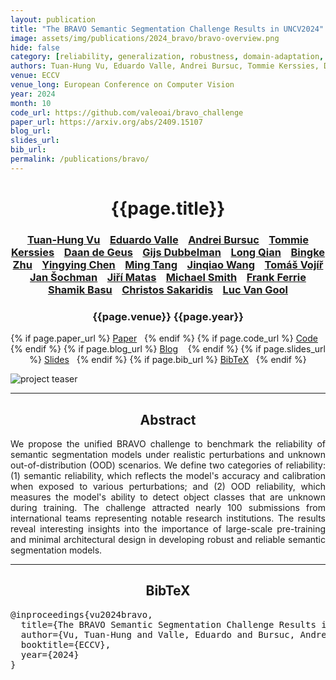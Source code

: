 ```yaml
---
layout: publication
title: "The BRAVO Semantic Segmentation Challenge Results in UNCV2024"
image: assets/img/publications/2024_bravo/bravo-overview.png
hide: false
category: [reliability, generalization, robustness, domain-adaptation, foundation, limited-supervision]
authors: Tuan-Hung Vu, Eduardo Valle, Andrei Bursuc, Tommie Kerssies, Daan de Geus, Gijs Dubbelman, Long Qian, Bingke Zhu, Yingying Chen, Ming Tang, Jinqiao Wang, Tomáš Vojíř, Jan Šochman, Jiří Matas, Michael Smith, Frank Ferrie, Shamik Basu, Christos Sakaridis, Luc Van Gool
venue: ECCV
venue_long: European Conference on Computer Vision
year: 2024
month: 10
code_url: https://github.com/valeoai/bravo_challenge
paper_url: https://arxiv.org/abs/2409.15107
blog_url:
slides_url:
bib_url:
permalink: /publications/bravo/
---
```


<h1 align="center"> {{page.title}} </h1>
<!-- Simple call of authors -->
<!-- <h3 align="center"> {{page.authors}} </h3> -->
<!-- Alternatively you can add links to author pages -->
<h3 align="center"> <a href="https://tuanhungvu.github.io/">Tuan-Hung Vu</a>  &nbsp;&nbsp; <a href="">Eduardo Valle</a> &nbsp;&nbsp; <a href="">Andrei Bursuc</a> &nbsp;&nbsp; <a href="">Tommie Kerssies</a> &nbsp;&nbsp; <a href="">Daan de Geus</a> &nbsp;&nbsp; <a href="">Gijs Dubbelman</a> &nbsp;&nbsp; <a href="">Long Qian</a> &nbsp;&nbsp; <a href="">Bingke Zhu</a> &nbsp;&nbsp; <a href="">Yingying Chen</a> &nbsp;&nbsp; <a href="">Ming Tang</a> &nbsp;&nbsp; <a href="">Jinqiao Wang</a> &nbsp;&nbsp; <a href="">Tomáš Vojíř</a> &nbsp;&nbsp; <a href="">Jan Šochman</a> &nbsp;&nbsp; <a href="">Jiří Matas</a> &nbsp;&nbsp; <a href="">Michael Smith</a> &nbsp;&nbsp; <a href="">Frank Ferrie</a> &nbsp;&nbsp; <a href="">Shamik Basu</a> &nbsp;&nbsp; <a href="">Christos Sakaridis</a> &nbsp;&nbsp; <a href="">Luc Van Gool</a> </h3>


<h3 align="center"> {{page.venue}} {{page.year}} </h3>

<div align="center">
  <p>
    {% if page.paper_url %}
    <a href="{{ page.paper_url }}"><i class="far fa-file-pdf"></i> Paper</a>&nbsp;&nbsp;
    {% endif %}
    {% if page.code_url %}
    <a href="{{ page.code_url }}"><i class="fab fa-github"></i> Code</a> &nbsp;&nbsp;
    {% endif %}
    {% if page.blog_url %}
    <a href="{{ page.blog_url }}"><i class="fab fa-blogger"></i> Blog</a> &nbsp;&nbsp;
    {% endif %}
    {% if page.slides_url %}
    <a href="{{ page.slides_url }}"><i class="far fa-file-pdf"></i> Slides</a>&nbsp;&nbsp;
    {% endif %}
    {% if page.bib_url %}
    <a href="{{ page.bib_url}}"><i class="far fa-file-alt"></i> BibTeX</a>&nbsp;&nbsp;
    {% endif %}
  </p>
</div>

<div class="publication-teaser">
    <img src="../../{{ page.image }}" alt="project teaser"/>
</div>


<hr>

<h2  align="center"> Abstract</h2>

<p align="justify">We propose the unified BRAVO challenge to benchmark the reliability of semantic segmentation models under realistic perturbations and unknown out-of-distribution (OOD) scenarios. We define two categories of reliability: (1) semantic reliability, which reflects the model's accuracy and calibration when exposed to various perturbations; and (2) OOD reliability, which measures the model's ability to detect object classes that are unknown during training. The challenge attracted nearly 100 submissions from international teams representing notable research institutions. The results reveal interesting insights into the importance of large-scale pre-training and minimal architectural design in developing robust and reliable semantic segmentation models.</p>

<hr>


<h2  align="center">BibTeX</h2>
<left>
  <pre class="bibtex-box">
@inproceedings{vu2024bravo,
  title={The BRAVO Semantic Segmentation Challenge Results in UNCV2024},
  author={Vu, Tuan-Hung and Valle, Eduardo and Bursuc, Andrei and Kerssies, Tommie and de Geus, Daan and Dubbelman, Gijs and Qian, Long and Zhu, Bingke and Chen, Yingying and Tang, Ming and Wang, Jinqiao and Vojíř, Tomáš and Šochman, Jan and Matas, Jiří and Smith, Michael and Ferrie, Frank and Basu, Shamik and Sakaridis, Christos and Van Gool, Luc},
  booktitle={ECCV},
  year={2024}
}
</pre>
</left>

<br>
